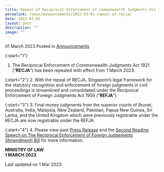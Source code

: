 ```yaml
---
title: Repeal of Reciprocal Enforcement of Commonwealth Judgments Act 1921 (RECJA)
permalink: /news/announcements/2023-03-01-repeal-of-recja/
date: 2023-03-01
layout: post
description: ""
image: ""
---
```

01 March 2023 Posted in [Announcements](/news/announcements)


{:start="1"}
1. The Reciprocal Enforcement of Commonwealth Judgments Act 1921 (“**RECJA**”) has been repealed with effect from 1 March 2023. 

{:start="2"}
2. With the repeal of RECJA, Singapore’s legal framework for the statutory recognition and enforcement of foreign judgments in civil proceedings is streamlined and consolidated under the Reciprocal Enforcement of Foreign Judgments Act 1959 (“**REFJA**”).

{:start="3"}
3. Final money judgments from the superior courts of Brunei, Australia, India, Malaysia, New Zealand, Pakistan, Papua New Guinea, Sri Lanka, and the United Kingdom which were previously registrable under the RECJA are now registrable under the REFJA.

{:start="4"}
4. Please view past [Press Release](/news/press-releases/enhancing-the-regime) and the [Second Reading Speech on The Reciprocal Enforcement of Foreign Judgements (Amendment) Bill](/news/parliamentary-speeches/second-reading-speech-by-senior-minister-of-state-for-law-mr-edwin-tong-on-refj-amendment-bill) for more information.

**MINISTRY OF LAW**
<br>**1 MARCH 2023**


<p class="right-side-updated">Last updated on 1 Mar 2023</p>